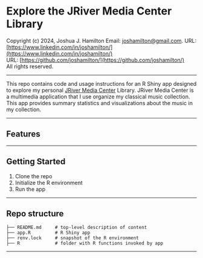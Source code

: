 # Explore the JRiver Media Center Library

Copyright (c) 2024, Joshua J. Hamilton
Email: joshamilton@gmail.com. 
URL: [https://www.linkedin.com/in/joshamilton/](https://www.linkedin.com/in/joshamilton/)  
URL: [https://github.com/joshamilton/](https://github.com/joshamilton/)  
All rights reserved.

***

This repo contains code and usage instructions for an R Shiny app designed to explore my personal [JRiver Media Center](https://jriver.com/) Library. JRiver Media Center is a multimedia application that I use organize my classical music collection. This app provides summary statistics and visualizations about the music in my collection.

***

## Features

***

## Getting Started

1. Clone the repo
2. Initialize the R environment
3. Run the app

*** 

## Repo structure

    ├── README.md     # top-level description of content
    ├── app.R         # R Shiny app
    ├── renv.lock     # snapshot of the R environment
    ├── R             # folder with R functions invoked by app

*** 

